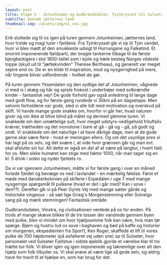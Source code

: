 ```yaml
---
layout: post
title: Etape 5 - Jotunheimen og Gudbrandsdalen, Tyinkrysset til Sulseter gennem Vinstra
subtitle: Gennem jætternes land 
thumbnail-img: /assets/img/e1_cov.jpg
---
```

Erik sluttede sig til os igen på turen gennem Jotunheimen, jætternes land, hvor trolde og magi lurer i fjeldene. Fra Tyinkrysset gik vi op til Tyin vandet, hvor vi blev mødt af den smukkeste udsigt til Hurrungane og Falketind. Et enormt imponerende fjeldparti, der bragte tankerne tilbage til de første bjergbestigere i slut 1800-tallet som i kjole og hæle besteg Norges vildeste toppe (skud ud til "jættekvinden" Therese Bertheau), og generelt var meget sejere end os. De er en kilde til inspiration, mod og nysgerrighed på mere, når tingene bliver udfordrende - hvilket de gør. 

På turen gennem Yksendalen og den sydlige del af Jotunheimen, vågnede vi med is i skæg og hår og spiste frokost i undertrøjer med solbrændte kinder - fantastisk vejr! De gode forhold gav også anledning til lange dage med godt flow, og for første gang rundede vi 30km på en dagsetape. Men selvom forholdene var gode, sled vi alle lidt med motivation og overskud på skift. Vi havde mange gode snakke om, hvorfor vi går her, hvad naturen giver og om ikke at blive blind på målet og dermed glemme turen. Vi snakkede om den umættelige sult, hvor meget udstyrs-vedligehold friluftsliv kræver, trætheden og det monotone i bare at gå - gå og - gå, på godt og ondt. Vi snakkede om det naturlige i at have dårlige dage, men at de gode gerne skal være flere - hvad er meningen ellers. Og om det usynlige pres vi har lagt på os selv, og det svære i, at vide hvor grænsen går og man evt. skal afslutte sin tur. Alt dette er også en del af at være på langtur, i hvert fald for os. Men sikke humøret kan stige med faktor 1000, når man tager sig en kl. 5 drink i solen og nyder fjeldets ro. 

Da vi var igennem Jotunheimen, måtte vi for første gang i over en måned forlade fjeldet og bevæge os ned i lavlandet - en mærkelig følelse. Først et møde med danskerkolonien på skiferie i Espedalen i uge 7 med mange nysgerrige spørgsmål til pulkene (hvad er det i går med? Kan i sove i den??). Derefter gik vi på Peer Gynts Vej med mange sæter gårde og historiske vingesus - så sæt lige Grieg's Morgenstemning eller Solveigs sang på og mærk stemningen! Fantastisk område. 

Gudbrandsdalen, Vinstra, og civilisationen ventede på os for enden. På trods af mange skæve blikke til de tre tosser der vandrede gennem byen med pulke, blev vi mindet om hvor hjælpsomme folk kan være, hvis man tør spørge. Bjørn og hustru lod os sove i baghaven og bød på kaffe og historier om morgenen, ekspedienten fra Sport1, Ken Roger, skaffede et lift til vores pulke de 700 højdemeter (på asfalteret vej uden sne) op til Sulseter, hvor personalet ved Sulseter Fjellstue i sidste øjeblik gjorde et værelse klar til tre trætte tur-folk. Vi bliver igen og igen imponerede og taknemlige over alt den hjælp som folk tilbyder os. Vi skal prøve at være lige så gode selv, og aldrig have for travlt til at hjælpe en, som har brug for det. 

